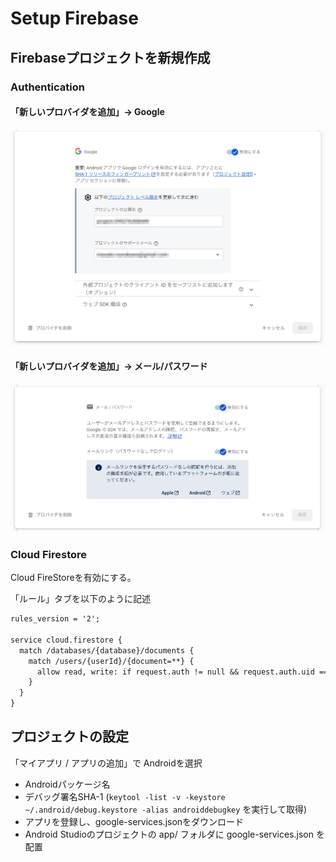 # Setup Firebase

## Firebaseプロジェクトを新規作成

### Authentication

#### 「新しいプロバイダを追加」→ Google

![auth_google](auth_google.png)

#### 「新しいプロバイダを追加」→ メール/パスワード

![auth_email_password.png](auth_email_password.png)

### Cloud Firestore

Cloud FireStoreを有効にする。

「ルール」タブを以下のように記述

```txt
rules_version = '2';

service cloud.firestore {
  match /databases/{database}/documents {
    match /users/{userId}/{document=**} {
      allow read, write: if request.auth != null && request.auth.uid == userId;
    }
  }
}
```

## プロジェクトの設定

「マイアプリ / アプリの追加」で Androidを選択

- Androidパッケージ名
- デバッグ署名SHA-1 (`keytool -list -v -keystore ~/.android/debug.keystore -alias androiddebugkey`
  を実行して取得)
- アプリを登録し、google-services.jsonをダウンロード
- Android Studioのプロジェクトの app/ フォルダに google-services.json を配置
